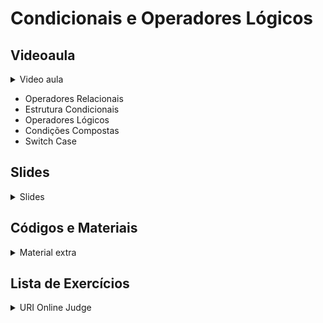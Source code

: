 Condicionais e Operadores Lógicos
====================================

## Videoaula

<details>
    <summary>Video aula</summary>

- Em breve

</details>

- Operadores Relacionais
- Estrutura Condicionais
- Operadores Lógicos
- Condições Compostas
- Switch Case

## Slides

<details>
    <summary>Slides</summary>

<iframe src="https://docs.google.com/presentation/d/e/2PACX-1vSCXWIqlEfF-9TmEEFXczqOea-ApoHFXv5prorf6QIzKavB1299A053WnfSjP3rQ4YZ9hkTWhdGILiV/embed?start=false&loop=false&delayms=3000" frameborder="0" width="960" height="569" allowfullscreen="true" mozallowfullscreen="true" webkitallowfullscreen="true"></iframe>

</details>

## Códigos e Materiais

<details>
    <summary>Material extra</summary>

<div markdown=1>

- [Documentação do C++ ](https://devdocs.io/cpp-algorithm/)
</div>
</details>

## Lista de Exercícios

<details>
    <summary>URI Online Judge</summary>

<div markdown=1>

- Lista de Exercícios 02 
  - Acessem o [URI Online Judge](https://www.urionlinejudge.com.br/judge/en/login) e entrem na disciplina GE Iniciante.
  - ID da disciplina: 7750
  - Chave: XMGN22y
- Exercícios Extras
    - Em breve
- Desafio
    - Em breve 
</div>
</details>
